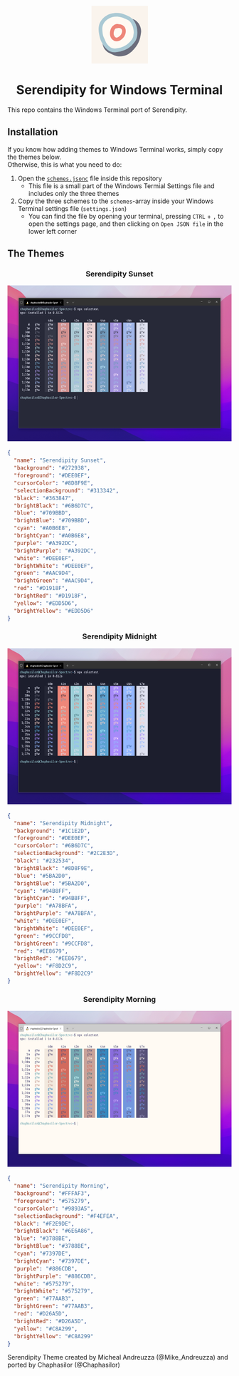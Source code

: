 <p align="center">
  <svg align="center" width="127" height="130" viewBox="0 0 509 521" fill="none" xmlns="http://www.w3.org/2000/svg">
    <rect width="508.919" height="519.425" transform="translate(0 0.667999)" fill="#FAF4ED"/>
    <path d="M255.477 456.026C240.097 456.328 222.605 453.312 205.717 446.677C189.733 440.344 174.051 432.503 158.369 424.964C152.941 422.249 148.115 418.63 143.29 415.313C121.878 399.933 108.006 379.727 101.974 353.791C95.3393 324.237 95.0377 294.984 104.085 265.731C110.117 246.43 120.069 229.541 132.433 214.161C135.751 210.24 140.576 207.224 144.496 203.907C146.909 201.796 149.925 199.685 151.734 196.971C173.75 164.099 204.51 142.687 241.001 128.814C272.064 117.354 303.73 112.227 336.903 113.132C414.409 115.243 453.614 186.114 446.678 241.001C444.566 257.588 441.852 274.476 437.932 290.761C431.297 319.713 418.329 345.95 400.536 370.076C387.267 388.171 371.886 404.456 354.696 419.234C326.951 443.058 295.285 456.328 255.477 456.026Z" fill="#6B6D7C"/>
    <path d="M227.712 400.594C180.364 400.895 151.111 389.737 125.779 368.626C111.906 357.468 101.954 343.294 95.0177 327.31C83.5577 300.168 75.7167 272.121 71.7962 243.17C68.7804 221.758 69.082 200.346 74.812 179.236C85.6688 139.729 109.192 109.269 142.064 86.0479C163.174 71.2706 187.301 66.1438 212.331 64.9375C231.331 64.0328 250.029 67.0485 268.123 72.4769C286.218 78.2069 304.011 84.8416 321.804 92.0795C337.486 98.4126 350.454 108.968 360.406 122.84C380.914 150.887 393.58 181.95 397.5 216.631C399.611 236.234 396.596 255.233 388.755 273.026C370.961 313.136 344.121 346.008 308.233 370.436C279.583 390.038 247.918 400.594 227.712 400.594Z" fill="#FFFAF3"/>
    <path d="M413.786 240.296C413.786 255.677 412.579 270.756 408.659 285.533C405.342 298.501 400.516 310.866 392.675 321.722C369.755 353.388 342.312 379.927 306.122 396.212C276.568 409.481 245.807 417.323 213.236 418.83C185.793 420.037 161.365 411.593 140.556 393.498C123.668 379.022 108.891 362.435 99.2401 341.928C96.8275 336.801 93.2085 331.976 90.4943 326.849C77.5265 301.818 71.4949 274.978 67.2728 247.534C64.2571 228.535 62.7492 209.234 65.4634 189.933C71.1933 149.22 92.9069 118.459 125.779 94.9358C157.445 72.619 193.332 63.8733 232.236 64.778C252.14 65.3812 271.441 68.6985 290.139 75.9364C305.821 81.968 321.503 88.6027 336.582 95.8405C359.803 106.697 377.295 123.586 389.66 146.204C406.246 175.457 413.786 206.821 413.786 240.296ZM381.215 240.899C380.311 210.742 373.977 186.615 360.406 161.886C351.661 145.902 339.598 134.141 323.312 126.601C306.424 118.76 289.536 110.919 271.743 105.491C228.919 92.5232 186.999 95.539 148.699 120.268C114.621 142.284 95.6211 173.346 97.7322 214.662C99.2401 241.804 101.05 268.946 114.621 293.676C119.144 301.818 122.16 310.866 125.779 319.611C133.318 339.214 146.889 354.594 162.27 368.165C176.746 380.832 193.634 386.562 212.935 385.355C217.459 385.054 221.982 384.752 226.506 384.149C282.298 377.213 328.439 353.086 361.914 306.945C369.152 296.691 374.882 285.835 376.993 273.771C378.803 262.915 379.707 251.756 381.215 240.899Z" fill="#AAC9D4"/>
    <path d="M166.492 250.248C166.793 226.122 172.825 204.107 189.412 185.711C196.348 178.171 204.189 171.838 213.538 167.918C221.982 164.299 230.728 163.394 239.775 165.807C244.299 167.013 249.124 167.013 253.949 167.314C265.711 168.521 276.568 172.14 285.917 179.378C303.71 192.949 310.344 211.646 309.138 233.36C307.027 269.851 279.584 306.342 244.902 317.802C225.3 324.437 206.602 320.818 190.92 306.945C173.73 291.866 166.19 272.867 166.492 250.248ZM199.967 249.947C199.665 261.708 202.983 271.66 211.427 280.105C218.665 287.041 227.411 289.152 236.759 284.93C257.87 274.978 271.139 258.994 275.361 235.773C279.584 212.853 265.409 198.075 242.188 200.488C239.474 200.79 236.458 201.996 233.744 202.599C230.125 203.202 226.506 204.409 223.188 204.107C218.966 203.805 216.554 205.615 213.84 208.329C203.284 220.392 200.57 234.868 199.967 249.947Z" fill="#EE8679"/>
  </svg>
</p>
<h1 align="center">Serendipity for Windows Terminal</h1>

This repo contains the Windows Terminal port of Serendipity.

## Installation

If you know how adding themes to Windows Terminal works, simply copy the themes below.  
Otherwise, this is what you need to do:

1. Open the [`schemes.jsonc`](https://github.com/Serendipity-Theme/windows-terminal/blob/master/schemes.jsonc) file inside this repository
   - This file is a small part of the Windows Termial Settings file and includes only the three themes
2. Copy the three schemes to the `schemes`-array inside your Windows Terminal settings file (`settings.json`)
   - You can find the file by opening your terminal, pressing `CTRL` + `,` to open the settings page, and then clicking on `Open JSON file` in the lower left corner

## The Themes

<h3 align="center">Serendipity Sunset</h3>

<p align="center">
  <img alt="Serendipity Sunset for Windows Terminal" src="./serendipity-sunset_windows-terminal.png" height="350" />
</p>

```json
{
  "name": "Serendipity Sunset",
  "background": "#272938",
  "foreground": "#DEE0EF",
  "cursorColor": "#8D8F9E",
  "selectionBackground": "#313342",
  "black": "#363847",
  "brightBlack": "#6B6D7C",
  "blue": "#709BBD",
  "brightBlue": "#709BBD",
  "cyan": "#A0B6E8",
  "brightCyan": "#A0B6E8",
  "purple": "#A392DC",
  "brightPurple": "#A392DC",
  "white": "#DEE0EF",
  "brightWhite": "#DEE0EF",
  "green": "#AAC9D4",
  "brightGreen": "#AAC9D4",
  "red": "#D1918F",
  "brightRed": "#D1918F",
  "yellow": "#EDD5D6",
  "brightYellow": "#EDD5D6"
}
```

<h3 align="center">Serendipity Midnight</h3>

<p align="center">
  <img alt="Serendipity Midnight for Windows Terminal" src="./serendipity-midnight_windows-terminal.png" height="350" />
</p>

```json
{
  "name": "Serendipity Midnight",
  "background": "#1C1E2D",
  "foreground": "#DEE0EF",
  "cursorColor": "#6B6D7C",
  "selectionBackground": "#2C2E3D",
  "black": "#232534",
  "brightBlack": "#8D8F9E",
  "blue": "#5BA2D0",
  "brightBlue": "#5BA2D0",
  "cyan": "#94B8FF",
  "brightCyan": "#94B8FF",
  "purple": "#A78BFA",
  "brightPurple": "#A78BFA",
  "white": "#DEE0EF",
  "brightWhite": "#DEE0EF",
  "green": "#9CCFD8",
  "brightGreen": "#9CCFD8",
  "red": "#EE8679",
  "brightRed": "#EE8679",
  "yellow": "#F8D2C9",
  "brightYellow": "#F8D2C9"
}
```

<h3 align="center">Serendipity Morning</h3>

<p align="center">
  <img alt="Serendipity Morning for Windows Terminal" src="./serendipity-morning_windows-terminal.png" height="350" />
</p>

```json
{
  "name": "Serendipity Morning",
  "background": "#FFFAF3",
  "foreground": "#575279",
  "cursorColor": "#9893A5",
  "selectionBackground": "#F4EFEA",
  "black": "#F2E9DE",
  "brightBlack": "#6E6A86",
  "blue": "#3788BE",
  "brightBlue": "#3788BE",
  "cyan": "#7397DE",
  "brightCyan": "#7397DE",
  "purple": "#886CDB",
  "brightPurple": "#886CDB",
  "white": "#575279",
  "brightWhite": "#575279",
  "green": "#77AAB3",
  "brightGreen": "#77AAB3",
  "red": "#D26A5D",
  "brightRed": "#D26A5D",
  "yellow": "#C8A299",
  "brightYellow": "#C8A299"
}
```

Serendipity Theme created by Micheal Andreuzza (@Mike_Andreuzza) and ported by Chaphasilor (@Chaphasilor)
